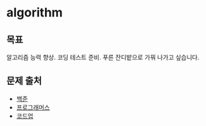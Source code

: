 # algorithm

## 목표

알고리즘 능력 향상. 코딩 테스트 준비. 푸른 잔디밭으로 가꿔 나가고 싶습니다.

## 문제 출처

* [백준](https://www.acmicpc.net/)
* [프로그래머스](https://programmers.co.kr/)
* [코드업](https://codeup.kr/)